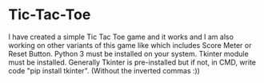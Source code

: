 # Tic-Tac-Toe
I have created a simple Tic Tac Toe game and it works and I am also working on other variants of this game like which includes Score Meter or Reset Button.
Python 3 must be installed on your system.
Tkinter module must be installed.
Generally Tkinter is pre-installed but if not, in CMD, write code "pip install tkinter". (Without the inverted commas :))

